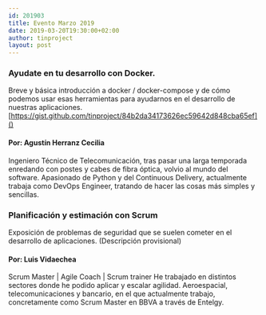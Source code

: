 ```yaml
---
id: 201903
title: Evento Marzo 2019
date: 2019-03-20T19:30:00+02:00
author: tinproject
layout: post
---
```


### **Ayudate en tu desarrollo con Docker.** 
Breve y básica introducción a docker / docker-compose y de cómo podemos usar esas herramientas para ayudarnos en el desarrollo de nuestras aplicaciones.
[https://gist.github.com/tinproject/84b2da34173626ec59642d848cba65ef]()

#### **Por:** Agustín Herranz Cecilia
Ingeniero Técnico de Telecomunicación, tras pasar una larga temporada enredando con postes y cabes de fibra óptica, volvio al mundo del software. Apasionado de Python y del Continuous Delivery, actualmente trabaja como DevOps Engineer, tratando de hacer las cosas más simples y sencillas.

### **Planificación y estimación con Scrum**
Exposición de problemas de seguridad que se suelen cometer en el desarrollo de aplicaciones. (Descripción provisional)

#### **Por:** Luis Vidaechea
Scrum Master | Agile Coach | Scrum trainer
He trabajado en distintos sectores donde he podido aplicar y escalar agilidad. Aeroespacial, telecomunicaciones y bancario, en el que actualmente trabajo, concretamente como Scrum Master en BBVA a través de Entelgy.